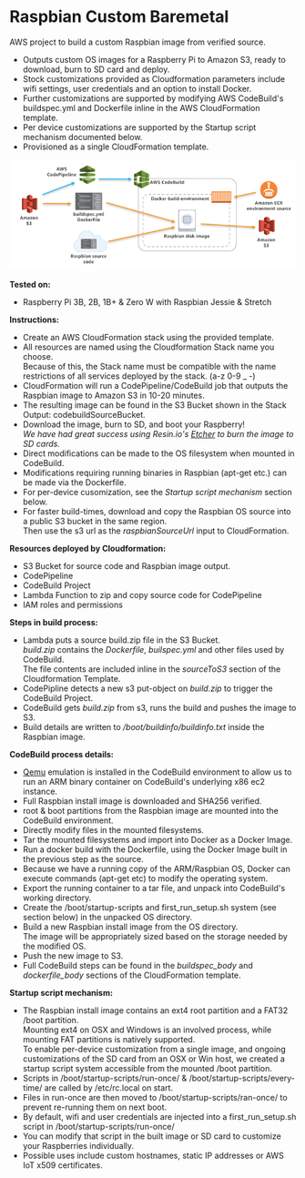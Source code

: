 # Raspbian Custom Baremetal
AWS project to build a custom Raspbian image from verified source.  

* Outputs custom OS images for a Raspberry Pi to Amazon S3, ready to download, burn to SD card and deploy.  
* Stock customizations provided as Cloudformation parameters include wifi settings, user credentials and an option to install Docker.  
* Further customizations are supported by modifying AWS CodeBuild's buildspec.yml and Dockerfile inline in the AWS CloudFormation template.  
* Per device customizations are supported by the Startup script mechanism documented below.  
* Provisioned as a single CloudFormation template.  

![Architecture Diagram](/images/baremetal_architecture.png)


__Tested on:__ 
* Raspberry Pi 3B, 2B, 1B+ & Zero W with Raspbian Jessie & Stretch

__Instructions:__  
* Create an AWS CloudFormation stack using the provided template.
* All resources are named using the Cloudformation Stack name you choose.  
Because of this, the Stack name must be compatible with the name restrictions of all services deployed by the stack.  (a-z 0-9 _ -)  
* CloudFormation will run a CodePipeline/CodeBuild job that outputs the Raspbian image to Amazon S3 in 10-20 minutes.  
* The resulting image can be found in the S3 Bucket shown in the Stack Output: codebuildSourceBucket.  
* Download the image, burn to SD, and boot your Raspberry!  
*We have had great success using Resin.io's [Etcher](https://etcher.io) to burn the image to SD cards.*  
* Direct modifications can be made to the OS filesystem when mounted in CodeBuild.  
* Modifications requiring running binaries in Raspbian (apt-get etc.) can be made via the Dockerfile.  
* For per-device cusomization, see the *Startup script mechanism* section below.  
* For faster build-times, download and copy the Raspbian OS source into a public S3 bucket in the same region.  
Then use the s3 url as the *raspbianSourceUrl* input to CloudFormation.

__Resources deployed by Cloudformation:__
* S3 Bucket for source code and Raspbian image output.
* CodePipeline
* CodeBuild Project
* Lambda Function to zip and copy source code for CodePipeline
* IAM roles and permissions

__Steps in build process:__
* Lambda puts a source build.zip file in the S3 Bucket.  
*build.zip* contains the *Dockerfile*, *builspec.yml* and other files used by CodeBuild.  
The file contents are included inline in the *sourceToS3* section of the Cloudformation Template.   
* CodePipline detects a new s3 put-object on *build.zip* to trigger the CodeBuild Project.  
* CodeBuild gets *build.zip* from s3, runs the build and pushes the image to S3.  
* Build details are written to */boot/buildinfo/buildinfo.txt* inside the Raspbian image. 

__CodeBuild process details:__  
* [Qemu](https://www.qemu.org) emulation is installed in the CodeBuild environment to allow us to run an ARM binary container on CodeBuild's underlying x86 ec2 instance.  
* Full Raspbian install image is downloaded and SHA256 verified.  
* root & boot partitions from the Raspbian image are mounted into the CodeBuild environment.  
* Directly modify files in the mounted filesystems.
* Tar the mounted filesystems and import into Docker as a Docker Image.  
* Run a docker build with the Dockerfile, using the Docker Image built in the previous step as the source.  
* Because we have a running copy of the ARM/Raspbian OS, Docker can execute commands (apt-get etc) to modify the operating system.
* Export the running container to a tar file, and unpack into CodeBuild's working directory.  
* Create the /boot/startup-scripts and first_run_setup.sh system (see section below) in the unpacked OS directory.  
* Build a new Raspbian install image from the OS directory.  
The image will be appropriately sized based on the storage needed by the modified OS.  
* Push the new image to S3.  
* Full CodeBuild steps can be found in the *buildspec_body* and *dockerfile_body* sections of the CloudFormation template.  

__Startup script mechanism:__
* The Raspbian install image contains an ext4 root partition and a FAT32 /boot partition.  
Mounting ext4 on OSX and Windows is an involved process, while mounting FAT partitions is natively supported.  
To enable per-device customization from a single image, and ongoing customizations of the SD card from an OSX or Win host, we created a startup script system accessible from the mounted /boot partition.  
* Scripts in /boot/startup-scripts/run-once/ & /boot/startup-scripts/every-time/ are called by /etc/rc.local on start.  
* Files in run-once are then moved to /boot/startup-scripts/ran-once/ to prevent re-running them on next boot.  
* By default, wifi and user credentials are injected into a first_run_setup.sh script in /boot/startup-scripts/run-once/  
* You can modify that script in the built image or SD card to customize your Raspberries individually.  
* Possible uses include custom hostnames, static IP addresses or AWS IoT x509 certificates.  
 
